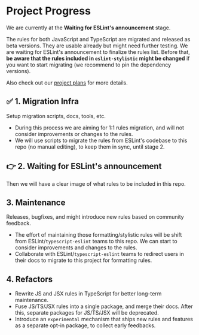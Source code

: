 # Project Progress

We are currently at the **Waiting for ESLint's announcement** stage.

The rules for both JavaScript and TypeScript are migrated and released as beta versions. They are usable already but might need further testing. We are waiting for ESLint's announcement to finalize the rules list. Before that, **be aware that the rules included in `eslint-stylistic` might be changed** if you want to start migrating (we recommend to pin the dependency versions).

Also check out our [project plans](https://github.com/eslint-stylistic/eslint-stylistic/issues/1) for more details.

## ✅ 1. Migration Infra

Setup migration scripts, docs, tools, etc. 

- During this process we are aiming for 1:1 rules migration, and will not consider improvements or changes to the rules.
- We will use scripts to migrate the rules from ESLint's codebase to this repo (no manual editing), to keep them in sync, until stage 2.

## 👉 2. Waiting for ESLint's announcement

Then we will have a clear image of what rules to be included in this repo.

## 3. Maintenance

Releases, bugfixes, and might introduce new rules based on community feedback.

- The effort of maintaining those formatting/stylistic rules will be shift from ESLint/`typescript-eslint` teams to this repo. We can start to consider improvements and changes to the rules.
- Collaborate with ESLint/`typescript-eslint` teams to redirect users in their docs to migrate to this project for formatting rules.

## 4. Refactors

- Rewrite JS and JSX rules in TypeScript for better long-term maintenance.
- Fuse JS/TS/JSX rules into a single package, and merge their docs. After this, separate packages for JS/TS/JSX will be deprecated.
- Introduce an `experimental` mechanism that ships new rules and features as a separate opt-in package, to collect early feedbacks.
